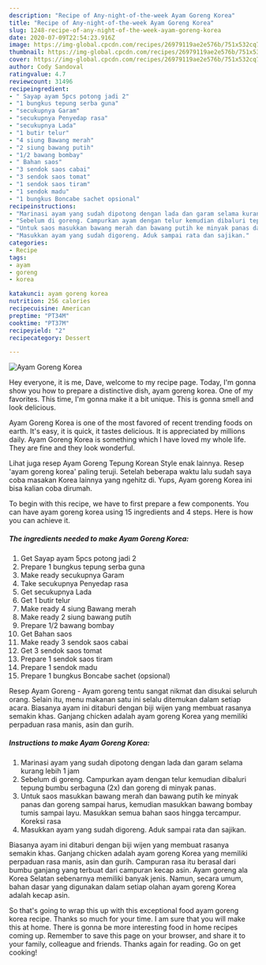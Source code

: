 ```yaml
---
description: "Recipe of Any-night-of-the-week Ayam Goreng Korea"
title: "Recipe of Any-night-of-the-week Ayam Goreng Korea"
slug: 1248-recipe-of-any-night-of-the-week-ayam-goreng-korea
date: 2020-07-09T22:54:23.916Z
image: https://img-global.cpcdn.com/recipes/26979119ae2e576b/751x532cq70/ayam-goreng-korea-foto-resep-utama.jpg
thumbnail: https://img-global.cpcdn.com/recipes/26979119ae2e576b/751x532cq70/ayam-goreng-korea-foto-resep-utama.jpg
cover: https://img-global.cpcdn.com/recipes/26979119ae2e576b/751x532cq70/ayam-goreng-korea-foto-resep-utama.jpg
author: Cody Sandoval
ratingvalue: 4.7
reviewcount: 31496
recipeingredient:
- " Sayap ayam 5pcs potong jadi 2"
- "1 bungkus tepung serba guna"
- "secukupnya Garam"
- "secukupnya Penyedap rasa"
- "secukupnya Lada"
- "1 butir telur"
- "4 siung Bawang merah"
- "2 siung bawang putih"
- "1/2 bawang bombay"
- " Bahan saos"
- "3 sendok saos cabai"
- "3 sendok saos tomat"
- "1 sendok saos tiram"
- "1 sendok madu"
- "1 bungkus Boncabe sachet opsional"
recipeinstructions:
- "Marinasi ayam yang sudah dipotong dengan lada dan garam selama kurang lebih 1 jam"
- "Sebelum di goreng. Campurkan ayam dengan telur kemudian dibaluri tepung bumbu serbaguna (2x) dan goreng di minyak panas."
- "Untuk saos masukkan bawang merah dan bawang putih ke minyak panas dan goreng sampai harus, kemudian masukkan bawang bombay tumis sampai layu. Masukkan semua bahan saos hingga tercampur. Koreksi rasa"
- "Masukkan ayam yang sudah digoreng. Aduk sampai rata dan sajikan."
categories:
- Recipe
tags:
- ayam
- goreng
- korea

katakunci: ayam goreng korea 
nutrition: 256 calories
recipecuisine: American
preptime: "PT34M"
cooktime: "PT37M"
recipeyield: "2"
recipecategory: Dessert

---
```



![Ayam Goreng Korea](https://img-global.cpcdn.com/recipes/26979119ae2e576b/751x532cq70/ayam-goreng-korea-foto-resep-utama.jpg)

Hey everyone, it is me, Dave, welcome to my recipe page. Today, I'm gonna show you how to prepare a distinctive dish, ayam goreng korea. One of my favorites. This time, I'm gonna make it a bit unique. This is gonna smell and look delicious.

Ayam Goreng Korea is one of the most favored of recent trending foods on earth. It's easy, it is quick, it tastes delicious. It is appreciated by millions daily. Ayam Goreng Korea is something which I have loved my whole life. They are fine and they look wonderful.

Lihat juga resep Ayam Goreng Tepung Korean Style enak lainnya. Resep &#39;ayam goreng korea&#39; paling teruji. Setelah beberapa waktu lalu sudah saya coba masakan Korea lainnya yang ngehitz di. Yups, Ayam goreng Korea ini bisa kalian coba dirumah.


To begin with this recipe, we have to first prepare a few components. You can have ayam goreng korea using 15 ingredients and 4 steps. Here is how you can achieve it.

<!--inarticleads1-->

##### The ingredients needed to make Ayam Goreng Korea:

1. Get  Sayap ayam 5pcs potong jadi 2
1. Prepare 1 bungkus tepung serba guna
1. Make ready secukupnya Garam
1. Take secukupnya Penyedap rasa
1. Get secukupnya Lada
1. Get 1 butir telur
1. Make ready 4 siung Bawang merah
1. Make ready 2 siung bawang putih
1. Prepare 1/2 bawang bombay
1. Get  Bahan saos
1. Make ready 3 sendok saos cabai
1. Get 3 sendok saos tomat
1. Prepare 1 sendok saos tiram
1. Prepare 1 sendok madu
1. Prepare 1 bungkus Boncabe sachet (opsional)


Resep Ayam Goreng - Ayam goreng tentu sangat nikmat dan disukai seluruh orang. Selain itu, menu makanan satu ini selalu ditemukan dalam setiap acara. Biasanya ayam ini ditaburi dengan biji wijen yang membuat rasanya semakin khas. Ganjang chicken adalah ayam goreng Korea yang memiliki perpaduan rasa manis, asin dan gurih. 

<!--inarticleads2-->

##### Instructions to make Ayam Goreng Korea:

1. Marinasi ayam yang sudah dipotong dengan lada dan garam selama kurang lebih 1 jam
1. Sebelum di goreng. Campurkan ayam dengan telur kemudian dibaluri tepung bumbu serbaguna (2x) dan goreng di minyak panas.
1. Untuk saos masukkan bawang merah dan bawang putih ke minyak panas dan goreng sampai harus, kemudian masukkan bawang bombay tumis sampai layu. Masukkan semua bahan saos hingga tercampur. Koreksi rasa
1. Masukkan ayam yang sudah digoreng. Aduk sampai rata dan sajikan.


Biasanya ayam ini ditaburi dengan biji wijen yang membuat rasanya semakin khas. Ganjang chicken adalah ayam goreng Korea yang memiliki perpaduan rasa manis, asin dan gurih. Campuran rasa itu berasal dari bumbu ganjang yang terbuat dari campuran kecap asin. Ayam goreng ala Korea Selatan sebenarnya memiliki banyak jenis. Namun, secara umum, bahan dasar yang digunakan dalam setiap olahan ayam goreng Korea adalah kecap asin. 

So that's going to wrap this up with this exceptional food ayam goreng korea recipe. Thanks so much for your time. I am sure that you will make this at home. There is gonna be more interesting food in home recipes coming up. Remember to save this page on your browser, and share it to your family, colleague and friends. Thanks again for reading. Go on get cooking!

